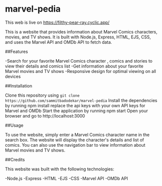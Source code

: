 # marvel-pedia

This web is live on https://filthy-pear-ray.cyclic.app/

This is a website that provides information about Marvel Comics characters, movies, and TV shows. It is built with Node.js, Express, HTML, EJS, CSS, and uses the Marvel API and OMDb API to fetch data.

##Features

-Search for your favorite Marvel Comics character , comics and stories to view their details and comics list
-Get information about your favorite Marvel movies and TV shows
-Responsive design for optimal viewing on all devices

##Installation

Clone this repository using `git clone https://github.com/sammitbadodekar/marvel-pedia`
Install the dependencies by running npm install
replace the api keys with your own API keys for Marvel and OMDb
Start the application by running npm start
Open your browser and go to http://localhost:3000

##Usage

To use the website, simply enter a Marvel Comics character name in the search box. The website will display the character's details and list of comics. You can also use the navigation bar to view information about Marvel movies and TV shows.

##Credits

This website was built with the following technologies:

-Node.js
-Express
-HTML
-EJS
-CSS
-Marvel API
-OMDb API



